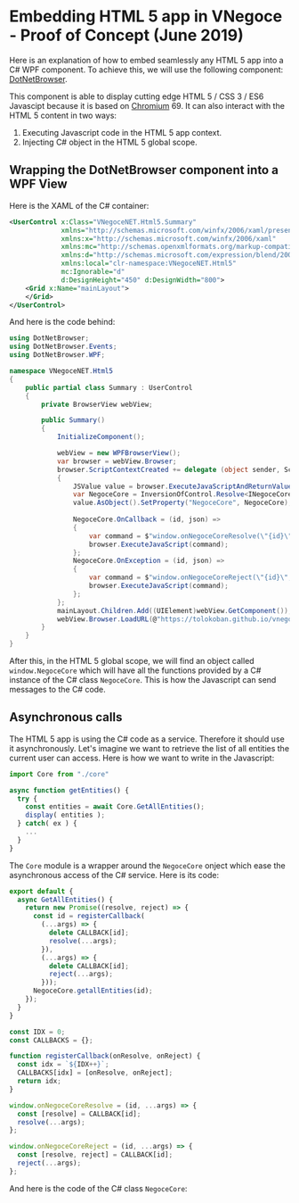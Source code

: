 # Embedding HTML 5 app in VNegoce - Proof of Concept (June 2019)

Here is an explanation of how to embed seamlessly any HTML 5 app into a C# WPF component.
To achieve this, we will use the following component: [DotNetBrowser](https://www.teamdev.com/dotnetbrowser#licensing-pricing).

This component is able to display cutting edge HTML 5 / CSS 3 / ES6 Javascipt because it is based on [Chromium](https://www.chromium.org/Home) 69. It can also interact with the HTML 5 content in two ways:

1. Executing Javascript code in the HTML 5 app context.
2. Injecting C# object in the HTML 5 global scope.

## Wrapping the DotNetBrowser component into a WPF View

Here is the XAML of the C# container:

```xml
<UserControl x:Class="VNegoceNET.Html5.Summary"
             xmlns="http://schemas.microsoft.com/winfx/2006/xaml/presentation"
             xmlns:x="http://schemas.microsoft.com/winfx/2006/xaml"
             xmlns:mc="http://schemas.openxmlformats.org/markup-compatibility/2006" 
             xmlns:d="http://schemas.microsoft.com/expression/blend/2008" 
             xmlns:local="clr-namespace:VNegoceNET.Html5"
             mc:Ignorable="d" 
             d:DesignHeight="450" d:DesignWidth="800">
    <Grid x:Name="mainLayout">        
    </Grid>
</UserControl>
```

And here is the code behind:
```c#
using DotNetBrowser;
using DotNetBrowser.Events;
using DotNetBrowser.WPF;

namespace VNegoceNET.Html5
{
    public partial class Summary : UserControl
    {
        private BrowserView webView;

        public Summary()
        {
            InitializeComponent();

            webView = new WPFBrowserView();
            var browser = webView.Browser;
            browser.ScriptContextCreated += delegate (object sender, ScriptContextEventArgs e)
            {
                JSValue value = browser.ExecuteJavaScriptAndReturnValue("window");
                var NegoceCore = InversionOfControl.Resolve<INegoceCore>();
                value.AsObject().SetProperty("NegoceCore", NegoceCore);
                
                NegoceCore.OnCallback = (id, json) =>
                {
                    var command = $"window.onNegoceCoreResolve(\"{id}\",{json.ToString()})";
                    browser.ExecuteJavaScript(command);
                };
                NegoceCore.OnException = (id, json) =>
                {
                    var command = $"window.onNegoceCoreReject(\"{id}\",{json.ToString()})";
                    browser.ExecuteJavaScript(command);
                };                
            };
            mainLayout.Children.Add((UIElement)webView.GetComponent());
            webView.Browser.LoadURL(@"https://tolokoban.github.io/vnegoce-summary/index.html");
        }
    }
}
```

After this, in the HTML 5 global scope, we will find an object called `window.NegoceCore` which will have all the functions provided by a C# instance of the C# class `NegoceCore`. This is how the Javascript can send messages to the C# code.

## Asynchronous calls

The HTML 5 app is using the C# code as a service. Therefore it should use it asynchronously.
Let's imagine we want to retrieve the list of all entities the current user can access.
Here is how we want to write in the Javascript:
```js
import Core from "./core"

async function getEntities() {
  try {
    const entities = await Core.GetAllEntities();
    display( entities );
  } catch( ex ) {
    ...
  }
}
```

The `Core` module is a wrapper around the `NegoceCore` onject which ease the asynchronous access of the C# service.
Here is its code:
```js
export default {
  async GetAllEntities() {
    return new Promise((resolve, reject) => {
      const id = registerCallback(
        (...args) => {
          delete CALLBACK[id];
          resolve(...args);
        }),
        (...args) => {
          delete CALLBACK[id];
          reject(...args);
        }));
      NegoceCore.getallEntities(id);
    });
  }
}

const IDX = 0;
const CALLBACKS = {};

function registerCallback(onResolve, onReject) {
  const idx = `${IDX++}`;
  CALLBACKS[idx] = [onResolve, onReject];
  return idx;
}

window.onNegoceCoreResolve = (id, ...args) => {
  const [resolve] = CALLBACK[id];
  resolve(...args);
};

window.onNegoceCoreReject = (id, ...args) => {
  const [resolve, reject] = CALLBACK[id];
  reject(...args);
};
```

And here is the code of the C# class `NegoceCore`:
```c#

```
